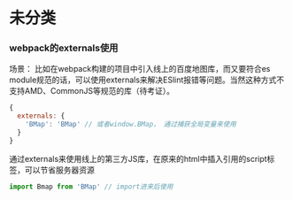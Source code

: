 # 未分类

### webpack的externals使用



场景： 比如在webpack构建的项目中引入线上的百度地图库，而又要符合es module规范的话，可以使用externals来解决ESlint报错等问题。当然这种方式不支持AMD、CommonJS等规范的库（待考证）。

```javascript
{
  externals: {
    'BMap': 'BMap' // 或者window.BMap， 通过捕获全局变量来使用
  }
}
```

通过externals来使用线上的第三方JS库，在原来的html中插入引用的script标签，可以节省服务器资源

```javascript
import Bmap from 'BMap' // import进来后使用
```

